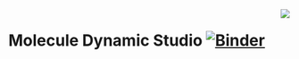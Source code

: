 <img src="icon.png" align="right" />

# Molecule Dynamic Studio [![Binder](https://mybinder.org/badge_logo.svg)](https://mybinder.org/v2/gh/wen123war/Elite_Presentation.git/HEAD)
